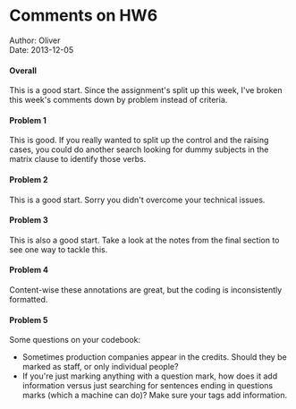 # Comments on HW6

Author: Oliver  
Date: 2013-12-05

#### Overall

This is a good start. Since the assignment's split up this week, I've broken this week's comments down by problem instead of criteria.

#### Problem 1

This is good. If you really wanted to split up the control and the raising cases, you could do another search looking for dummy subjects in the matrix clause to identify those verbs.

#### Problem 2

This is a good start. Sorry you didn't overcome your technical issues.

#### Problem 3

This is also a good start. Take a look at the notes from the final section to see one way to tackle this.

#### Problem 4

Content-wise these annotations are great, but the coding is inconsistently formatted.

#### Problem 5

Some questions on your codebook:

- Sometimes production companies appear in the credits. Should they be marked as staff, or only individual people?
- If you're just marking anything with a question mark, how does it add information versus just searching for sentences ending in questions marks (which a machine can do)? Make sure your tags add information.